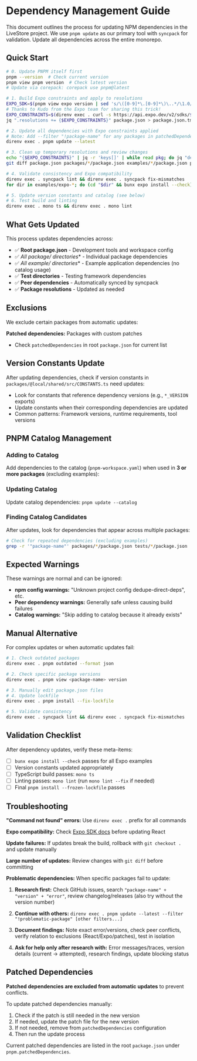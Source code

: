 # Dependency Management Guide

This document outlines the process for updating NPM dependencies in the LiveStore project. We use `pnpm update` as our primary tool with `syncpack` for validation. Update all dependencies across the entire monorepo.

## Quick Start

```bash
# 0. Update PNPM itself first
pnpm --version  # Check current version
pnpm view pnpm version  # Check latest version
# Update via corepack: corepack use pnpm@latest

# 1. Build Expo constraints and apply to resolutions
EXPO_SDK=$(pnpm view expo version | sed 's/\([0-9]*\.[0-9]*\)\..*/\1.0/')
# Thanks to Kudo from the Expo team for sharing this trick!
EXPO_CONSTRAINTS=$(direnv exec . curl -s https://api.expo.dev/v2/sdks/$EXPO_SDK/native-modules | jq -r 'reduce .data[] as $item ({}; .[$item.npmPackage] = $item.versionRange) | to_entries | map("\"" + .key + "\": \"" + .value + "\"") | join(", ")')
jq ".resolutions += {$EXPO_CONSTRAINTS}" package.json > package.json.tmp && mv package.json.tmp package.json

# 2. Update all dependencies with Expo constraints applied
# Note: Add --filter "!package-name" for any packages in patchedDependencies
direnv exec . pnpm update --latest

# 3. Clean up temporary resolutions and review changes
echo "{$EXPO_CONSTRAINTS}" | jq -r 'keys[]' | while read pkg; do jq "del(.resolutions[\"$pkg\"])" package.json > package.json.tmp && mv package.json.tmp package.json; done
git diff package.json packages/*/package.json examples/*/package.json pnpm-lock.yaml

# 4. Validate consistency and Expo compatibility
direnv exec . syncpack lint && direnv exec . syncpack fix-mismatches
for dir in examples/expo-*; do (cd "$dir" && bunx expo install --check); done

# 5. Update version constants and catalog (see below)
# 6. Test build and linting
direnv exec . mono ts && direnv exec . mono lint
```

## What Gets Updated

This process updates dependencies across:
- ✅ **Root package.json** - Development tools and workspace config
- ✅ **All package/* directories** - Individual package dependencies
- ✅ **All example/* directories** - Example application dependencies (no catalog usage)
- ✅ **Test directories** - Testing framework dependencies
- ✅ **Peer dependencies** - Automatically synced by syncpack
- ✅ **Package resolutions** - Updated as needed

## Exclusions

We exclude certain packages from automatic updates:

**Patched dependencies:** Packages with custom patches
- Check `patchedDependencies` in root `package.json` for current list

## Version Constants Update

After updating dependencies, check if version constants in `packages/@local/shared/src/CONSTANTS.ts` need updates:

- Look for constants that reference dependency versions (e.g., `*_VERSION` exports)
- Update constants when their corresponding dependencies are updated
- Common patterns: Framework versions, runtime requirements, tool versions

## PNPM Catalog Management

### Adding to Catalog
Add dependencies to the catalog (`pnpm-workspace.yaml`) when used in **3 or more packages** (excluding examples):

### Updating Catalog
Update catalog dependencies: `pnpm update --catalog`

### Finding Catalog Candidates
After updates, look for dependencies that appear across multiple packages:
```bash
# Check for repeated dependencies (excluding examples)
grep -r '"package-name"' packages/*/package.json tests/*/package.json | wc -l
```

## Expected Warnings

These warnings are normal and can be ignored:
- **npm config warnings:** "Unknown project config dedupe-direct-deps", etc.
- **Peer dependency warnings:** Generally safe unless causing build failures
- **Catalog warnings:** "Skip adding to catalog because it already exists"

## Manual Alternative

For complex updates or when automatic updates fail:

```bash
# 1. Check outdated packages
direnv exec . pnpm outdated --format json

# 2. Check specific package versions
direnv exec . pnpm view <package-name> version

# 3. Manually edit package.json files
# 4. Update lockfile
direnv exec . pnpm install --fix-lockfile

# 5. Validate consistency
direnv exec . syncpack lint && direnv exec . syncpack fix-mismatches
```

## Validation Checklist

After dependency updates, verify these meta-items:

- [ ] `bunx expo install --check` passes for all Expo examples
- [ ] Version constants updated appropriately
- [ ] TypeScript build passes: `mono ts`
- [ ] Linting passes: `mono lint` (run `mono lint --fix` if needed)
- [ ] Final `pnpm install --frozen-lockfile` passes

## Troubleshooting

**"Command not found" errors:** Use `direnv exec .` prefix for all commands

**Expo compatibility:** Check [Expo SDK docs](https://docs.expo.dev/versions/latest/) before updating React

**Update failures:** If updates break the build, rollback with `git checkout .` and update manually

**Large number of updates:** Review changes with `git diff` before committing

**Problematic dependencies:** When specific packages fail to update:

1. **Research first:** Check GitHub issues, search `"package-name" + "version" + "error"`, review changelog/releases (also try without the version number)

2. **Continue with others:** `direnv exec . pnpm update --latest --filter "!problematic-package" [other filters...]`

3. **Document findings:** Note exact error/versions, check peer conflicts, verify relation to exclusions (React/Expo/patches), test in isolation

4. **Ask for help only after research with:** Error messages/traces, version details (current → attempted), research findings, update blocking status

## Patched Dependencies

**Patched dependencies are excluded from automatic updates** to prevent conflicts.

To update patched dependencies manually:
1. Check if the patch is still needed in the new version
2. If needed, update the patch file for the new version
3. If not needed, remove from `patchedDependencies` configuration
4. Then run the update process

Current patched dependencies are listed in the root `package.json` under `pnpm.patchedDependencies`.